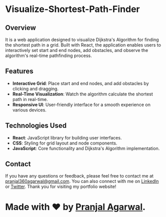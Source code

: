 # Visualize-Shortest-Path-Finder

## Overview
It is a web application designed to visualize Dijkstra's Algorithm for finding the shortest path in a grid. Built with React, the application enables users to interactively set start and end nodes, add obstacles, and observe the algorithm's real-time pathfinding process.

## Features

- **Interactive Grid**: Place start and end nodes, and add obstacles by clicking and dragging.
- **Real-Time Visualization**: Watch the algorithm calculate the shortest path in real-time.
- **Responsive UI**: User-friendly interface for a smooth experience on various devices.

## Technologies Used

- **React**: JavaScript library for building user interfaces.
- **CSS**: Styling for grid layout and node components.
- **JavaScript**: Core functionality and Dijkstra's Algorithm implementation.

## Contact

If you have any questions or feedback, please feel free to contact me at [pranjal360agarwal@gmail.com](mailto:pranjal360agarwal@gmail.com). You can also connect with me on [LinkedIn](https://www.linkedin.com/in/pranjalagarwal99/) or [Twitter](https://twitter.com/Pranjal12393385). Thank you for visiting my portfolio website!

# Made with ❤ by [Pranjal Agarwal](https://github.com/Pranjal360Agarwal).
